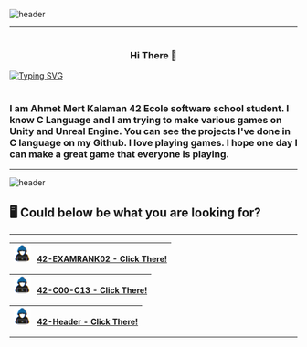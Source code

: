 ![header](https://capsule-render.vercel.app/api?type=wave&color=gradient&height=200&section=header&text=&fontSize=90)


---------

# <h3 align="center">Hi There 🐥</h3>
[![Typing SVG](https://readme-typing-svg.herokuapp.com?font=Fira+Code&pause=1000&color=1E307E85&right=true&vCenter=true&width=435&lines=Ahmet+Mert+Kalaman)](https://git.io/typing-svg)

# <h3> I am Ahmet Mert Kalaman 42 Ecole software school student. I know C Language and I am trying to make various games on Unity and Unreal Engine. You can see the projects I've done in C language on my Github. I love playing games. I hope one day I can make a great game that everyone is playing. </h3>



-------

![header](https://capsule-render.vercel.app/api?type=wave&color=gradient&height=200&section=footer&text=&fontSize=90)

## 🖥️ Could below be what you are looking for?
****************************
| <picture><img src = "https://github.com/0xAbdulKhalid/0xAbdulKhalid/raw/main/assets/mdImages/about_me.gif" width = 30px></picture>  &nbsp; [42-EXAMRANK02 - Click There!](https://github.com/ahkalama/42-EXAMRANK02)       | 
|-----------------------------------------| 

| <picture><img src = "https://github.com/0xAbdulKhalid/0xAbdulKhalid/raw/main/assets/mdImages/about_me.gif" width = 30px></picture>  &nbsp; [42-C00-C13 - Click There!](https://github.com/ahkalama/42-Piscine-C00-C13)       | 
|-----------------------------------------| 

| <picture><img src = "https://github.com/0xAbdulKhalid/0xAbdulKhalid/raw/main/assets/mdImages/about_me.gif" width = 30px></picture>  &nbsp; [42-Header - Click There!](https://github.com/ahkalama/42-HEADER)       | 
|-----------------------------------------| 
****************************

